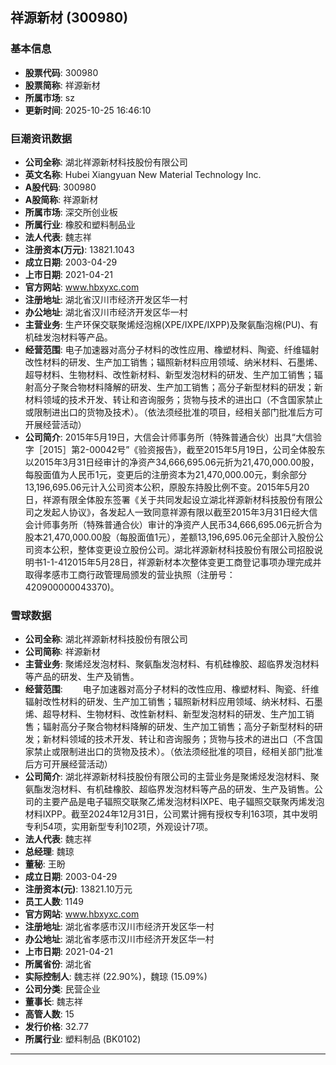## 祥源新材 (300980)

### 基本信息

- **股票代码**: 300980
- **股票简称**: 祥源新材
- **所属市场**: sz
- **更新时间**: 2025-10-25 16:46:10

### 巨潮资讯数据

- **公司全称**: 湖北祥源新材科技股份有限公司
- **英文名称**: Hubei Xiangyuan New Material Technology Inc.
- **A股代码**: 300980
- **A股简称**: 祥源新材
- **所属市场**: 深交所创业板
- **所属行业**: 橡胶和塑料制品业
- **法人代表**: 魏志祥
- **注册资本(万元)**: 13821.1043
- **成立日期**: 2003-04-29
- **上市日期**: 2021-04-21
- **官方网站**: www.hbxyxc.com
- **注册地址**: 湖北省汉川市经济开发区华一村
- **办公地址**: 湖北省汉川市经济开发区华一村
- **主营业务**: 生产环保交联聚烯烃泡棉(XPE/IXPE/IXPP)及聚氨酯泡棉(PU)、有机硅发泡材料等产品。
- **经营范围**: 电子加速器对高分子材料的改性应用、橡塑材料、陶瓷、纤维辐射改性材料的研发、生产加工销售；辐照新材料应用领域、纳米材料、石墨烯、超导材料、生物材料、改性新材料、新型发泡材料的研发、生产加工销售；辐射高分子聚合物材料降解的研发、生产加工销售；高分子新型材料的研发；新材料领域的技术开发、转让和咨询服务；货物与技术的进出口（不含国家禁止或限制进出口的货物及技术）。（依法须经批准的项目，经相关部门批准后方可开展经营活动）
- **公司简介**: 2015年5月19日，大信会计师事务所（特殊普通合伙）出具“大信验字［2015］第2-00042号”《验资报告》，截至2015年5月19日，公司全体股东以2015年3月31日经审计的净资产34,666,695.06元折为21,470,000.00股，每股面值为人民币1元，变更后的注册资本为21,470,000.00元，剩余部分13,196,695.06元计入公司资本公积，原股东持股比例不变。2015年5月20日，祥源有限全体股东签署《关于共同发起设立湖北祥源新材科技股份有限公司之发起人协议》，各发起人一致同意祥源有限以截至2015年3月31日经大信会计师事务所（特殊普通合伙）审计的净资产人民币34,666,695.06元折合为股本21,470,000.00股（每股面值1元），差额13,196,695.06元全部计入股份公司资本公积，整体变更设立股份公司。湖北祥源新材科技股份有限公司招股说明书1-1-412015年5月28日，祥源新材本次整体变更工商登记事项办理完成并取得孝感市工商行政管理局颁发的营业执照（注册号：420900000043370)。

### 雪球数据

- **公司全称**: 湖北祥源新材科技股份有限公司
- **公司简称**: 祥源新材
- **主营业务**: 聚烯烃发泡材料、聚氨酯发泡材料、有机硅橡胶、超临界发泡材料等产品的研发、生产及销售。
- **经营范围**: 　　电子加速器对高分子材料的改性应用、橡塑材料、陶瓷、纤维辐射改性材料的研发、生产加工销售；辐照新材料应用领域、纳米材料、石墨烯、超导材料、生物材料、改性新材料、新型发泡材料的研发、生产加工销售；辐射高分子聚合物材料降解的研发、生产加工销售；高分子新型材料的研发；新材料领域的技术开发、转让和咨询服务；货物与技术的进出口（不含国家禁止或限制进出口的货物及技术）。（依法须经批准的项目，经相关部门批准后方可开展经营活动）
- **公司简介**: 湖北祥源新材科技股份有限公司的主营业务是聚烯烃发泡材料、聚氨酯发泡材料、有机硅橡胶、超临界发泡材料等产品的研发、生产及销售。公司的主要产品是电子辐照交联聚乙烯发泡材料IXPE、电子辐照交联聚丙烯发泡材料IXPP。截至2024年12月31日，公司累计拥有授权专利163项，其中发明专利54项，实用新型专利102项，外观设计7项。
- **法人代表**: 魏志祥
- **总经理**: 魏琼
- **董秘**: 王盼
- **成立日期**: 2003-04-29
- **注册资本(元)**: 13821.10万元
- **员工人数**: 1149
- **官方网站**: www.hbxyxc.com
- **注册地址**: 湖北省孝感市汉川市经济开发区华一村
- **办公地址**: 湖北省孝感市汉川市经济开发区华一村
- **上市日期**: 2021-04-21
- **所属省份**: 湖北省
- **实际控制人**: 魏志祥 (22.90%)，魏琼 (15.09%)
- **公司分类**: 民营企业
- **董事长**: 魏志祥
- **高管人数**: 15
- **发行价格**: 32.77
- **所属行业**: 塑料制品 (BK0102)

---